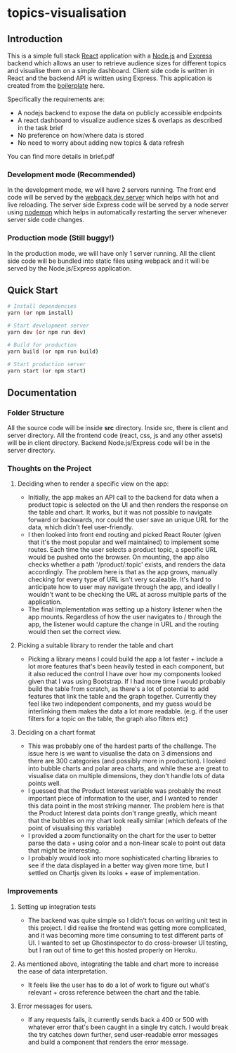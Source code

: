 # topics-visualisation

## Introduction

This is a simple full stack [React](https://reactjs.org/) application with a [Node.js](https://nodejs.org/en/) and [Express](https://expressjs.com/) backend which allows an user to retrieve audience sizes for different topics and visualise them on a simple dashboard. Client side code is written in React and the backend API is written using Express.
This application is created from the [boilerplate](https://github.com/crsandeep/simple-react-full-stack) here.

Specifically the requirements are:

- A nodejs backend to expose the data on publicly accessible endpoints
- A react dashboard to visualize audience sizes & overlaps as described in the task brief
- No preference on how/where data is stored
- No need to worry about adding new topics & data refresh

You can find more details in brief.pdf

### Development mode (Recommended)

In the development mode, we will have 2 servers running. The front end code will be served by the [webpack dev server](https://webpack.js.org/configuration/dev-server/) which helps with hot and live reloading. The server side Express code will be served by a node server using [nodemon](https://nodemon.io/) which helps in automatically restarting the server whenever server side code changes.

### Production mode (Still buggy!)

In the production mode, we will have only 1 server running. All the client side code will be bundled into static files using webpack and it will be served by the Node.js/Express application.

## Quick Start

```bash
# Install dependencies
yarn (or npm install)

# Start development server
yarn dev (or npm run dev)

# Build for production
yarn build (or npm run build)

# Start production server
yarn start (or npm start)
```

## Documentation

### Folder Structure

All the source code will be inside **src** directory. Inside src, there is client and server directory. All the frontend code (react, css, js and any other assets) will be in client directory. Backend Node.js/Express code will be in the server directory.

### Thoughts on the Project

1. Deciding when to render a specific view on the app:

    - Initially, the app makes an API call to the backend for data when a product topic is selected on the UI and then renders the response on the table and chart. It works,
    but it was not possible to navigate forward or backwards, nor could the user save an unique URL for the data, which didn't feel user-friendly.
    - I then looked into front end routing and picked React Router (given that it's the most popular and well maintained)
    to implement some routes. Each time the user selects a product topic, a specific URL would be pushed onto the browser. 
    On mounting, the app also checks whether a path '/product/:topic' exists, and renders the data accordingly. The problem
    here is that as the app grows, manually checking for every type of URL isn't very scaleable. It's hard to anticipate
    how to user may navigate through the app, and ideally I wouldn't want to be checking the URL at across multiple parts of the application.
    - The final implementation was setting up a history listener when the app mounts. Regardless of how the user navigates to / through the app,
    the listener would capture the change in URL and the routing would then set the correct view.
    
2. Picking a suitable library to render the table and chart 

    - Picking a library means I could build the app a lot faster + include a lot more features that's been heavily tested in each component, 
    but it also reduced the control I have over how my components looked given that I was using Bootstrap. If I had more time I would probably
    build the table from scratch, as there's a lot of potential to add features that link the table and the graph together. Currently they feel like
    two independent components, and my guess would be interlinking them makes the data a lot more readable. 
    (e.g. if the user filters for a topic on the table, the graph also filters etc)
  
3. Deciding on a chart format

    - This was probably one of the hardest parts of the challenge. The issue here is we want to visualise the data on 3 dimensions and there are 300 categories (and possibly more in production).
    I looked into bubble charts and polar area charts, and while these are great to visualise data on multiple dimensions, they don't handle lots of data points well. 
    - I guessed that the Product Interest variable was probably the most important piece of information to the user, and I wanted to render this data point in the most striking manner. 
    The problem here is that the Product Interest data points don't range greatly, which meant that the bubbles on my chart look really similar (which defeats of the point of visualising this variable)
    - I provided a zoom functionality on the chart for the user to better parse the data + using color and a non-linear scale to point out data that might be interesting.
    - I probably would look into more sophisticated charting libraries to see if the data displayed in a better way given more time, but I settled on Chartjs 
    given its looks + ease of implementation. 

### Improvements

1. Setting up integration tests

    - The backend was quite simple so I didn't focus on writing unit test in this project. I did realise the frontend was getting more complicated, and it was
    becoming more time consuming to test different parts of UI. I wanted to set up Ghostinspector to do cross-browser UI testing, but I ran out of time to get this hosted properly on Heroku.

2. As mentioned above, integrating the table and chart more to increase the ease of data interpretation. 

    - It feels like the user has to do a lot of work to figure out what's relevant + cross reference between the chart and the table. 

3. Error messages for users. 

    - If any requests fails, it currently sends back a 400 or 500 with whatever error that's been caught in a single try catch. 
    I would break the try catches down further, send user-readable error messages and build a component that renders the error message.
